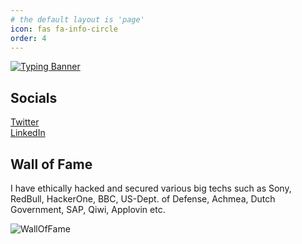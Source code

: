 ```yaml
---
# the default layout is 'page'
icon: fas fa-info-circle
order: 4
---
```


[![Typing Banner](https://readme-typing-svg.herokuapp.com?font=Fira+Code&size=70&duration=1500&pause=600&center=true&vCenter=true&multiline=true&width=1920&height=384&lines=Hi+👋!;I+am+Rohit%2Ca.k.a+@hackinsec;BugBounty+Hunter+%7C+HackerOne+Ambassador&repeat=false)](https://twitter.com/hackinsec)


<!-- I am Rohit, an Ethical Hacker , Bug Bounty Hunter and a Flet/Flutter developer.  -->

## Socials
<i class="fa-brands fa-twitter"></i>        <a href="https://twitter.com/hackinsec">Twitter</a><br>
<i class="fa-brands fa-linkedin"></i>                 <a href="https://linkedin.com/in/rohity264">LinkedIn</a><br>

## Wall of Fame
I have ethically hacked and secured various big techs such as Sony, RedBull, HackerOne, BBC, US-Dept. of Defense, Achmea, Dutch Government, SAP, Qiwi, Applovin etc.

![WallOfFame](https://i.postimg.cc/8P4FnBnZ/walloffame-WM.jpg)



